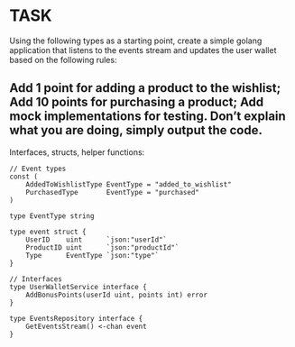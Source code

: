 TASK
====

Using the following types as a starting point, create a simple golang application that listens to the events stream and
updates the user wallet based on the following rules:

Add 1 point for adding a product to the wishlist;
Add 10 points for purchasing a product;
Add mock implementations for testing. Don’t explain what you are doing, simply output the code.
---

Interfaces, structs, helper functions:

```
// Event types
const (
	AddedToWishlistType EventType = "added_to_wishlist"
	PurchasedType       EventType = "purchased"
)

type EventType string

type event struct {
	UserID    uint      `json:"userId"`
	ProductID uint      `json:"productId"`
	Type      EventType `json:"type"`
}

// Interfaces
type UserWalletService interface {
	AddBonusPoints(userId uint, points int) error
}

type EventsRepository interface {
	GetEventsStream() <-chan event
}
```